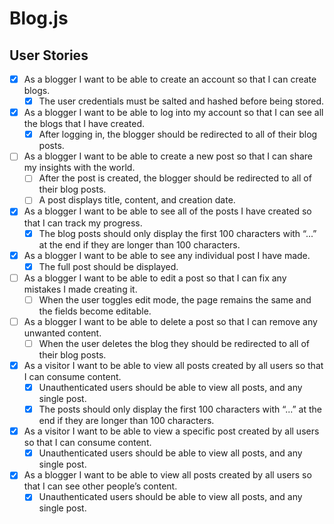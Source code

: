# Blog.js

## User Stories
- [x] As a blogger I want to be able to create an account so that I can create blogs.
  - [x] The user credentials must be salted and hashed before being stored.
- [x] As a blogger I want to be able to log into my account so that I can see all the blogs that I have created.
  - [x] After logging in, the blogger should be redirected to all of their blog posts.
- [ ] As a blogger I want to be able to create a new post so that I can share my insights with the world.
  - [ ] After the post is created, the blogger should be redirected to all of their blog posts.
  - [ ] A post displays title, content, and creation date.
- [x] As a blogger I want to be able to see all of the posts I have created so that I can track my progress.
  - [x] The blog posts should only display the first 100 characters with “...” at the end if they are longer than 100 characters.
- [x] As a blogger I want to be able to see any individual post I have made.
  - [x] The full post should be displayed.
- [ ] As a blogger I want to be able to edit a post so that I can fix any mistakes I made creating it.
  - [ ]  When the user toggles edit mode, the page remains the same and the fields become editable.
- [ ] As a blogger I want to be able to delete a post so that I can remove any unwanted content.
  - [ ] When the user deletes the blog they should be redirected to all of their blog posts.
- [x] As a visitor I want to be able to view all posts created by all users so that I can consume content.
  - [x] Unauthenticated users should be able to view all posts, and any single post.
  - [x] The posts should only display the first 100 characters with “...” at the end if they are longer than 100 characters.
- [x] As a visitor I want to be able to view a specific post created by all users so that I can consume content.
  - [x] Unauthenticated users should be able to view all posts, and any single post.
- [x] As a blogger I want to be able to view all posts created by all users so that I can see other people’s content.
  - [x] Unauthenticated users should be able to view all posts, and any single post.

